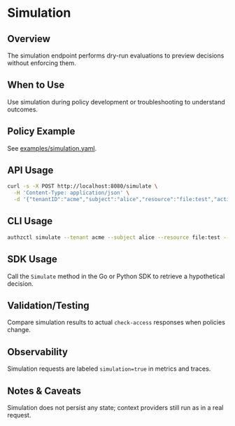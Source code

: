 # Simulation

## Overview
The simulation endpoint performs dry-run evaluations to preview decisions without enforcing them.

## When to Use
Use simulation during policy development or troubleshooting to understand outcomes.

## Policy Example
See [examples/simulation.yaml](../examples/simulation.yaml).

## API Usage
```sh
curl -s -X POST http://localhost:8080/simulate \
  -H 'Content-Type: application/json' \
  -d '{"tenantID":"acme","subject":"alice","resource":"file:test","action":"read"}'
```

## CLI Usage
```sh
authzctl simulate --tenant acme --subject alice --resource file:test --action read
```

## SDK Usage
Call the `Simulate` method in the Go or Python SDK to retrieve a hypothetical decision.

## Validation/Testing
Compare simulation results to actual `check-access` responses when policies change.

## Observability
Simulation requests are labeled `simulation=true` in metrics and traces.

## Notes & Caveats
Simulation does not persist any state; context providers still run as in a real request.
